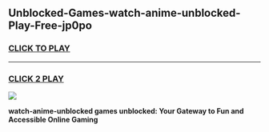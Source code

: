 
## Unblocked-Games-watch-anime-unblocked-Play-Free-jp0po
<h3>
<a href="https://premium76.site?title=watch-anime-unblocked&ref=21A">CLICK TO PLAY</a></h3>
<hr>

<h3>
<a href="https://premium76.site?title=watch-anime-unblocked&ref=21A">CLICK 2 PLAY</a>
  
</h3>

<a href="https://premium76.site?title=watch-anime-unblocked&ref=21A"><img src="https://clearcache.store/games.png"></a>


**watch-anime-unblocked games unblocked: Your Gateway to Fun and Accessible Online Gaming**
